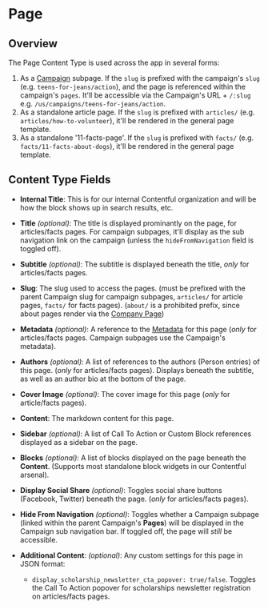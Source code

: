 # Page

## Overview

The Page Content Type is used across the app in several forms:

1. As a [Campaign](./campaign.md) subpage. If the `slug` is prefixed with the campaign's `slug` (e.g. `teens-for-jeans/action`), and the page is referenced within the campaign's `pages`. It'll be accessible via the Campaign's URL + `/:slug` e.g. `/us/campaigns/teens-for-jeans/action`.
2. As a standalone article page. If the `slug` is prefixed with `articles/` (e.g. `articles/how-to-volunteer`), it'll be rendered in the general page template.
3. As a standalone '11-facts-page'. If the `slug` is prefixed with `facts/` (e.g. `facts/11-facts-about-dogs`), it'll be rendered in the general page template.

## Content Type Fields

- **Internal Title**: This is for our internal Contentful organization and will be how the block shows up in search results, etc.

- **Title** _(optional)_: The title is displayed prominantly on the page, for articles/facts pages. For campaign subpages, it'll display as the sub navigation link on the campaign (unless the `hideFromNavigation` field is toggled off).

- **Subtitle** _(optional)_: The subtitle is displayed beneath the title, _only_ for articles/facts pages.

- **Slug**: The slug used to access the pages. (must be prefixed with the parent Campaign slug for campaign subpages, `articles/` for article pages, `facts/` for facts pages). (`about/` is a prohibited prefix, since about pages render via the [Company Page](./company-page))

- **Metadata** _(optional)_: A reference to the [Metadata](./metadata) for this page (_only_ for articles/facts pages. Campaign subpages use the Campaign's metadata).

- **Authors** _(optional)_: A list of references to the authors (Person entries) of this page. (_only_ for articles/facts pages). Displays beneath the subtitle, as well as an author bio at the bottom of the page.

- **Cover Image** _(optional)_: The cover image for this page (_only_ for article/facts pages).

- **Content**: The markdown content for this page.

- **Sidebar** _(optional)_: A list of Call To Action or Custom Block references displayed as a sidebar on the page.

- **Blocks** _(optional)_: A list of blocks displayed on the page beneath the **Content**. (Supports most standalone block widgets in our Contentful arsenal).

- **Display Social Share** _(optional)_: Toggles social share buttons (Facebook, Twitter) beneath the page. (_only_ for articles/facts pages).

- **Hide From Navigation** _(optional)_: Toggles whether a Campaign subpage (linked within the parent Campaign's **Pages**) will be displayed in the Campaign sub navigation bar. If toggled off, the page will _still_ be accessible.

- **Additional Content**: _(optional)_: Any custom settings for this page in JSON format:
  - `display_scholarship_newsletter_cta_popover: true/false`. Toggles the Call To Action popover for scholarships newsletter registration on articles/facts pages.
